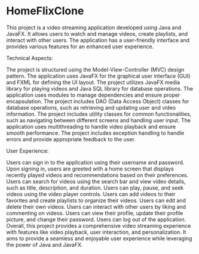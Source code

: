 # HomeFlixClone
This project is a video streaming application developed using Java and JavaFX. It allows users to watch and manage videos, create playlists, and interact with other users. The application has a user-friendly interface and provides various features for an enhanced user experience.

Technical Aspects:

The project is structured using the Model-View-Controller (MVC) design pattern.
The application uses JavaFX for the graphical user interface (GUI) and FXML for defining the UI layout.
The project utilizes JavaFX media library for playing videos and Java SQL library for database operations.
The application uses modules to manage dependencies and ensure proper encapsulation.
The project includes DAO (Data Access Object) classes for database operations, such as retrieving and updating user and video information.
The project includes utility classes for common functionalities, such as navigating between different screens and handling user input.
The application uses multithreading to handle video playback and ensure smooth performance.
The project includes exception handling to handle errors and provide appropriate feedback to the user.

User Experience:

Users can sign in to the application using their username and password.
Upon signing in, users are greeted with a home screen that displays recently played videos and recommendations based on their preferences.
Users can search for videos using the search bar and view video details, such as title, description, and duration.
Users can play, pause, and seek videos using the video player controls.
Users can add videos to their favorites and create playlists to organize their videos.
Users can edit and delete their own videos.
Users can interact with other users by liking and commenting on videos.
Users can view their profile, update their profile picture, and change their password.
Users can log out of the application.
Overall, this project provides a comprehensive video streaming experience with features like video playback, user interaction, and personalization. It aims to provide a seamless and enjoyable user experience while leveraging the power of Java and JavaFX.
